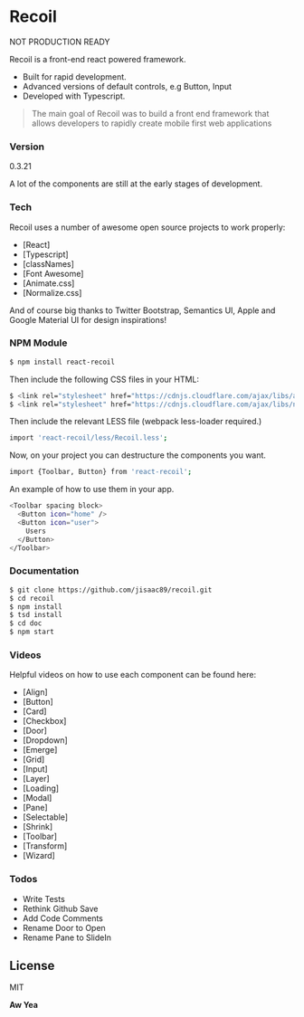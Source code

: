 # Recoil

NOT PRODUCTION READY

Recoil is a front-end react powered framework.

  - Built for rapid development.
  - Advanced versions of default controls, e.g Button, Input
  - Developed with Typescript.

> The main goal of Recoil was to build a front end framework that allows developers to rapidly create mobile
> first web applications

### Version
0.3.21

A lot of the components are still at the early stages of development.

### Tech

Recoil uses a number of awesome open source projects to work properly:

* [React]
* [Typescript]
* [classNames]
* [Font Awesome]
* [Animate.css]
* [Normalize.css]

And of course big thanks to Twitter Bootstrap, Semantics UI, Apple and Google Material UI for design inspirations!

### NPM Module

```sh
$ npm install react-recoil
```

Then include the following CSS files in your HTML:

```sh
$ <link rel="stylesheet" href="https://cdnjs.cloudflare.com/ajax/libs/animate.css/3.5.1/animate.min.css" />
$ <link rel="stylesheet" href="https://cdnjs.cloudflare.com/ajax/libs/normalize/3.0.3/normalize.min.css" />
```

Then include the relevant LESS file (webpack less-loader required.)

```sh
import 'react-recoil/less/Recoil.less';
```

Now, on your project you can destructure the components you want.

```sh
import {Toolbar, Button} from 'react-recoil';
```

An example of how to use them in your app.

```sh
<Toolbar spacing block>
  <Button icon="home" />
  <Button icon="user">
    Users
  </Button>
</Toolbar>
```

### Documentation

```sh
$ git clone https://github.com/jisaac89/recoil.git
$ cd recoil
$ npm install
$ tsd install
$ cd doc
$ npm start
```

### Videos

Helpful videos on how to use each component can be found here:

* [Align]
* [Button]
* [Card]
* [Checkbox]
* [Door]
* [Dropdown]
* [Emerge]
* [Grid]
* [Input]
* [Layer]
* [Loading]
* [Modal]
* [Pane]
* [Selectable]
* [Shrink]
* [Toolbar]
* [Transform]
* [Wizard]

### Todos

 - Write Tests
 - Rethink Github Save
 - Add Code Comments
 - Rename Door to Open
 - Rename Pane to SlideIn

License
----

MIT


**Aw Yea**

[//]: # (These are reference links used in the body of this note and get stripped out when the markdown processor does its job. There is no need to format nicely because it shouldn't be seen. Thanks SO - http://stackoverflow.com/questions/4823468/store-comments-in-markdown-syntax)


   [dill]: <https://github.com/joemccann/dillinger>
   [git-repo-url]: <https://github.com/joemccann/dillinger.git>
   [john gruber]: <http://daringfireball.net>
   [@thomasfuchs]: <http://twitter.com/thomasfuchs>
   [df1]: <http://daringfireball.net/projects/markdown/>
   [marked]: <https://github.com/chjj/marked>
   [Ace Editor]: <http://ace.ajax.org>
   [node.js]: <http://nodejs.org>
   [Twitter Bootstrap]: <http://twitter.github.com/bootstrap/>
   [keymaster.js]: <https://github.com/madrobby/keymaster>
   [jQuery]: <http://jquery.com>
   [@tjholowaychuk]: <http://twitter.com/tjholowaychuk>
   [express]: <http://expressjs.com>
   [AngularJS]: <http://angularjs.org>
   [Gulp]: <http://gulpjs.com>

   [PlDb]: <https://github.com/joemccann/dillinger/tree/master/plugins/dropbox/README.md>
   [PlGh]:  <https://github.com/joemccann/dillinger/tree/master/plugins/github/README.md>
   [PlGd]: <https://github.com/joemccann/dillinger/tree/master/plugins/googledrive/README.md>
   [PlOd]: <https://github.com/joemccann/dillinger/tree/master/plugins/onedrive/README.md>
